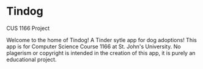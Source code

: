 # Tindog
CUS 1166 Project


Welcome to the home of Tindog! A Tinder sytle app for dog adoptions! This app is for Computer Science Course 1166 at St. John's University. No plagerism or copyright is intended in the creation of this app, it is purely an educational project.
